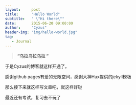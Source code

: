 ```yaml
---
layout:     post
title:      "Hello World" 
subtitle:   " \"Hi there\""
date:       2015-06-20 09:00:00
author:     "Cyzus"
header-img: "img/hello-world.jpg"
tag:
   - Journal
---
```


> **“乌拉乌拉乌拉 ”**


于是Cyzus的博客就这样开通了。

感谢github pages有爱的无限空间，感谢大神Hux提供的jekyll模板

那么接下来就这样写文章吧，就这样好哒

最近还有考试，复习去不玩了



